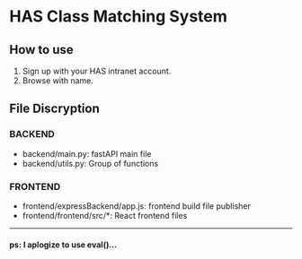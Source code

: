 HAS Class Matching System
=============


How to use
----------
1. Sign up with your HAS intranet account.
2. Browse with name.


File Discryption
----------------
### BACKEND
* backend/main.py: fastAPI main file
* backend/utils.py: Group of functions

### FRONTEND
* frontend/expressBackend/app.js: frontend build file publisher
* frontend/frontend/src/*: React frontend files




***
#### ps: I aplogize to use eval()...